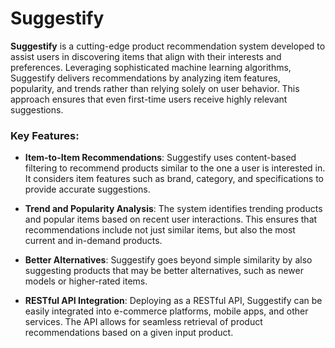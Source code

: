# Suggestify

**Suggestify** is a cutting-edge product recommendation system developed to assist users in discovering items that align with their interests and preferences. Leveraging sophisticated machine learning algorithms, Suggestify delivers recommendations by analyzing item features, popularity, and trends rather than relying solely on user behavior. This approach ensures that even first-time users receive highly relevant suggestions.

### Key Features:

- **Item-to-Item Recommendations**: Suggestify uses content-based filtering to recommend products similar to the one a user is interested in. It considers item features such as brand, category, and specifications to provide accurate suggestions.

- **Trend and Popularity Analysis**: The system identifies trending products and popular items based on recent user interactions. This ensures that recommendations include not just similar items, but also the most current and in-demand products.

- **Better Alternatives**: Suggestify goes beyond simple similarity by also suggesting products that may be better alternatives, such as newer models or higher-rated items.

- **RESTful API Integration**: Deploying as a RESTful API, Suggestify can be easily integrated into e-commerce platforms, mobile apps, and other services. The API allows for seamless retrieval of product recommendations based on a given input product.
